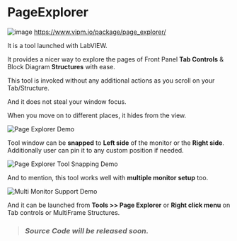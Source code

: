 # PageExplorer
![image](https://user-images.githubusercontent.com/87473267/138921981-54edb9e5-8394-402a-80c6-48a992d350a7.png) https://www.vipm.io/package/page_explorer/

It is a tool launched with LabVIEW.

It provides a nicer way to explore the pages of Front Panel <b>Tab Controls</b> & Block Diagram <b>Structures</b> with ease.

This tool is invoked without any additional actions as you scroll on your Tab/Structure.

And it does not steal your window focus.

When you move on to different places, it hides from the view.

![Page Explorer Demo](https://user-images.githubusercontent.com/87473267/138833819-718fe56c-118c-4269-99cb-e5c7707ab234.gif)


Tool window can be <b>snapped</b> to <b>Left side</b> of the monitor or the <b>Right side</b>.
Additionally user can pin it to any custom position if needed.

![Page Explorer Tool Snapping Demo](https://user-images.githubusercontent.com/87473267/138834345-01b8d330-186a-4ef7-956c-18a1f6055b89.gif)


And to mention, this tool works well with <b>multiple monitor setup</b> too.

![Multi Monitor Support Demo](https://user-images.githubusercontent.com/87473267/138830904-d18987a6-3195-40c9-9ea3-fb90a1d8e67b.gif)


And it can be launched from <b>Tools >> Page Explorer</b> or <b>Right click menu</b> on Tab controls or MultiFrame Structures.


> ### _**Source Code will be released soon.**_

